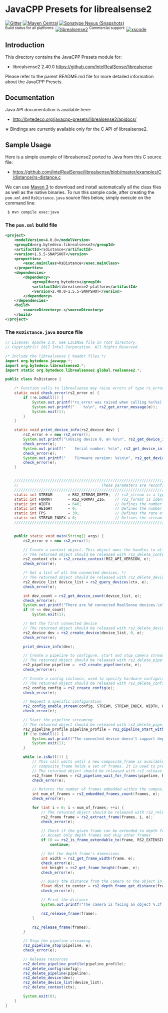 JavaCPP Presets for librealsense2
=================================

[![Gitter](https://badges.gitter.im/bytedeco/javacpp.svg)](https://gitter.im/bytedeco/javacpp) [![Maven Central](https://maven-badges.herokuapp.com/maven-central/org.bytedeco/librealsense2/badge.svg)](https://maven-badges.herokuapp.com/maven-central/org.bytedeco/librealsense2) [![Sonatype Nexus (Snapshots)](https://img.shields.io/nexus/s/https/oss.sonatype.org/org.bytedeco/librealsense2.svg)](http://bytedeco.org/builds/)  
<sup>Build status for all platforms:</sup> [![librealsense2](https://github.com/bytedeco/javacpp-presets/workflows/librealsense2/badge.svg)](https://github.com/bytedeco/javacpp-presets/actions?query=workflow%3Alibrealsense2)  <sup>Commercial support:</sup> [![xscode](https://img.shields.io/badge/Available%20on-xs%3Acode-blue?style=?style=plastic&logo=appveyor&logo=data:image/png;base64,iVBORw0KGgoAAAANSUhEUgAAAEAAAABACAMAAACdt4HsAAAAGXRFWHRTb2Z0d2FyZQBBZG9iZSBJbWFnZVJlYWR5ccllPAAAAAZQTFRF////////VXz1bAAAAAJ0Uk5T/wDltzBKAAAAlUlEQVR42uzXSwqAMAwE0Mn9L+3Ggtgkk35QwcnSJo9S+yGwM9DCooCbgn4YrJ4CIPUcQF7/XSBbx2TEz4sAZ2q1RAECBAiYBlCtvwN+KiYAlG7UDGj59MViT9hOwEqAhYCtAsUZvL6I6W8c2wcbd+LIWSCHSTeSAAECngN4xxIDSK9f4B9t377Wd7H5Nt7/Xz8eAgwAvesLRjYYPuUAAAAASUVORK5CYII=)](https://xscode.com/bytedeco/javacpp-presets)


Introduction
------------
This directory contains the JavaCPP Presets module for:

 * librealsense2 2.40.0  https://github.com/IntelRealSense/librealsense

Please refer to the parent README.md file for more detailed information about the JavaCPP Presets.


Documentation
-------------
Java API documentation is available here:

 * http://bytedeco.org/javacpp-presets/librealsense2/apidocs/

&lowast; Bindings are currently available only for the C API of librealsense2.


Sample Usage
------------
Here is a simple example of librealsense2 ported to Java from this C source file:

 * https://github.com/IntelRealSense/librealsense/blob/master/examples/C/distance/rs-distance.c

We can use [Maven 3](http://maven.apache.org/) to download and install automatically all the class files as well as the native binaries. To run this sample code, after creating the `pom.xml` and `RsDistance.java` source files below, simply execute on the command line:
```bash
 $ mvn compile exec:java
```

### The `pom.xml` build file
```xml
<project>
    <modelVersion>4.0.0</modelVersion>
    <groupId>org.bytedeco.librealsense2</groupId>
    <artifactId>rsdistance</artifactId>
    <version>1.5.5-SNAPSHOT</version>
    <properties>
        <exec.mainClass>RsDistance</exec.mainClass>
    </properties>
    <dependencies>
        <dependency>
            <groupId>org.bytedeco</groupId>
            <artifactId>librealsense2-platform</artifactId>
            <version>2.40.0-1.5.5-SNAPSHOT</version>
        </dependency>
    </dependencies>
    <build>
        <sourceDirectory>.</sourceDirectory>
    </build>
</project>
```

### The `RsDistance.java` source file
```java
// License: Apache 2.0. See LICENSE file in root directory.
// Copyright(c) 2017 Intel Corporation. All Rights Reserved.

/* Include the librealsense C header files */
import org.bytedeco.javacpp.*;
import org.bytedeco.librealsense2.*;
import static org.bytedeco.librealsense2.global.realsense2.*;

public class RsDistance {

    /* Function calls to librealsense may raise errors of type rs_error*/
    static void check_error(rs2_error e) {
        if (!e.isNull()) {
            System.out.printf("rs_error was raised when calling %s(%s):\n", rs2_get_failed_function(e), rs2_get_failed_args(e));
            System.out.printf("    %s\n", rs2_get_error_message(e));
            System.exit(1);
        }
    }

    static void print_device_info(rs2_device dev) {
        rs2_error e = new rs2_error();
        System.out.printf("\nUsing device 0, an %s\n", rs2_get_device_info(dev, RS2_CAMERA_INFO_NAME, e));
        check_error(e);
        System.out.printf("    Serial number: %s\n", rs2_get_device_info(dev, RS2_CAMERA_INFO_SERIAL_NUMBER, e));
        check_error(e);
        System.out.printf("    Firmware version: %s\n\n", rs2_get_device_info(dev, RS2_CAMERA_INFO_FIRMWARE_VERSION, e));
        check_error(e);
    }


    ///////////////////////////////////////////////////////////////////////////////////////////////////////////////////////
    //                                     These parameters are reconfigurable                                           //
    ///////////////////////////////////////////////////////////////////////////////////////////////////////////////////////
    static int STREAM       = RS2_STREAM_DEPTH;  // rs2_stream is a types of data provided by RealSense device           //
    static int FORMAT       = RS2_FORMAT_Z16;    // rs2_format is identifies how binary data is encoded within a frame   //
    static int WIDTH        = 640;               // Defines the number of columns for each frame or zero for auto resolve//
    static int HEIGHT       = 0;                 // Defines the number of lines for each frame or zero for auto resolve  //
    static int FPS          = 30;                // Defines the rate of frames per second                                //
    static int STREAM_INDEX = 0;                 // Defines the stream index, used for multiple streams of the same type //
    ///////////////////////////////////////////////////////////////////////////////////////////////////////////////////////


    public static void main(String[] args) {
        rs2_error e = new rs2_error();

        // Create a context object. This object owns the handles to all connected realsense devices.
        // The returned object should be released with rs2_delete_context(...)
        rs2_context ctx = rs2_create_context(RS2_API_VERSION, e);
        check_error(e);

        /* Get a list of all the connected devices. */
        // The returned object should be released with rs2_delete_device_list(...)
        rs2_device_list device_list = rs2_query_devices(ctx, e);
        check_error(e);

        int dev_count = rs2_get_device_count(device_list, e);
        check_error(e);
        System.out.printf("There are %d connected RealSense devices.\n", dev_count);
        if (0 == dev_count)
            System.exit(1);

        // Get the first connected device
        // The returned object should be released with rs2_delete_device(...)
        rs2_device dev = rs2_create_device(device_list, 0, e);
        check_error(e);

        print_device_info(dev);

        // Create a pipeline to configure, start and stop camera streaming
        // The returned object should be released with rs2_delete_pipeline(...)
        rs2_pipeline pipeline =  rs2_create_pipeline(ctx, e);
        check_error(e);

        // Create a config instance, used to specify hardware configuration
        // The retunred object should be released with rs2_delete_config(...)
        rs2_config config = rs2_create_config(e);
        check_error(e);

        // Request a specific configuration
        rs2_config_enable_stream(config, STREAM, STREAM_INDEX, WIDTH, HEIGHT, FORMAT, FPS, e);
        check_error(e);

        // Start the pipeline streaming
        // The retunred object should be released with rs2_delete_pipeline_profile(...)
        rs2_pipeline_profile pipeline_profile = rs2_pipeline_start_with_config(pipeline, config, e);
        if (!e.isNull()) {
            System.out.printf("The connected device doesn't support depth streaming!\n");
            System.exit(1);
        }

        while (e.isNull()) {
            // This call waits until a new composite_frame is available
            // composite_frame holds a set of frames. It is used to prevent frame drops
            // The returned object should be released with rs2_release_frame(...)
            rs2_frame frames = rs2_pipeline_wait_for_frames(pipeline, RS2_DEFAULT_TIMEOUT, e);
            check_error(e);

            // Returns the number of frames embedded within the composite frame
            int num_of_frames = rs2_embedded_frames_count(frames, e);
            check_error(e);

            for (int i = 0; i < num_of_frames; ++i) {
                // The retunred object should be released with rs2_release_frame(...)
                rs2_frame frame = rs2_extract_frame(frames, i, e);
                check_error(e);

                // Check if the given frame can be extended to depth frame interface
                // Accept only depth frames and skip other frames
                if (0 == rs2_is_frame_extendable_to(frame, RS2_EXTENSION_DEPTH_FRAME, e))
                    continue;

                // Get the depth frame's dimensions
                int width = rs2_get_frame_width(frame, e);
                check_error(e);
                int height = rs2_get_frame_height(frame, e);
                check_error(e);

                // Query the distance from the camera to the object in the center of the image
                float dist_to_center = rs2_depth_frame_get_distance(frame, width / 2, height / 2, e);
                check_error(e);

                // Print the distance
                System.out.printf("The camera is facing an object %.3f meters away.\n", dist_to_center);

                rs2_release_frame(frame);
            }

            rs2_release_frame(frames);
        }

        // Stop the pipeline streaming
        rs2_pipeline_stop(pipeline, e);
        check_error(e);

        // Release resources
        rs2_delete_pipeline_profile(pipeline_profile);
        rs2_delete_config(config);
        rs2_delete_pipeline(pipeline);
        rs2_delete_device(dev);
        rs2_delete_device_list(device_list);
        rs2_delete_context(ctx);

        System.exit(0);
    }
}
```
